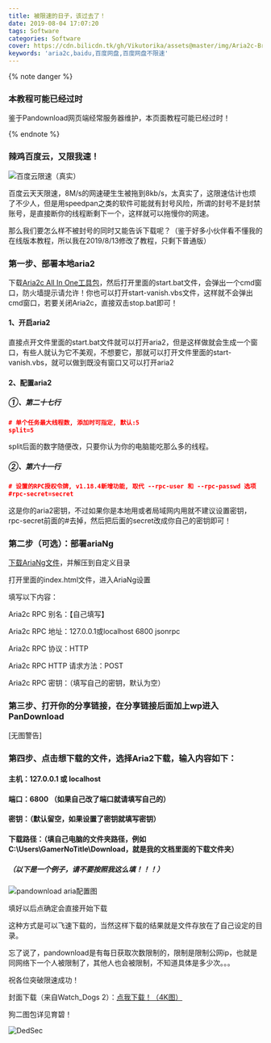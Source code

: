 ```yaml
---
title: 被限速的日子，该过去了！
date: 2019-08-04 17:07:20
tags: Software
categories: Software
cover: https://cdn.bilicdn.tk/gh/Vikutorika/assets@master/img/Aria2c-Break-BaiduNetDisk/Cover.jpg
keywords: 'aria2c,baidu,百度网盘,百度网盘不限速'
---
```


{% note danger %}

### 本教程可能已经过时

鉴于Pandownload网页端经常服务器维护，本页面教程可能已经过时！

{% endnote %}

### 辣鸡百度云，又限我速！

![百度云限速（真实）](https://cdn.bilicdn.tk/gh/Vikutorika/assets@master/img/Aria2c-Break-BaiduNetDisk/limited-speeds.png)

百度云天天限速，8M/s的网速硬生生被拖到8kb/s，太真实了，这限速估计也烦了不少人，但是用speedpan之类的软件可能就有封号风险，所谓的封号不是封禁账号，是直接断你的线程断剩下一个，这样就可以拖慢你的网速。



那么我们要怎么样不被封号的同时又能告诉下载呢？（鉴于好多小伙伴看不懂我的在线版本教程，所以我在2019/8/13修改了教程，只剩下普通版）



### 第一步、部署本地aria2

下载[Aria2c All In One工具包](https://github.com/GamerNoTitle/Aria2c-Break-BaiduNetDisk/raw/master/Aria2c%20All%20In%20One.zip)，然后打开里面的start.bat文件，会弹出一个cmd窗口，防火墙提示请允许！你也可以打开start-vanish.vbs文件，这样就不会弹出cmd窗口，若要关闭Aria2c，直接双击stop.bat即可！

#### 1、开启aria2

直接点开文件里面的start.bat文件就可以打开aria2，但是这样做就会生成一个窗口，有些人就认为它不美观，不想要它，那就可以打开文件里面的start-vanish.vbs，就可以做到既没有窗口又可以打开aria2

#### 2、配置aria2

##### ①、第二十七行

```json
# 单个任务最大线程数, 添加时可指定, 默认:5
split=5
```

split后面的数字随便改，只要你认为你的电脑能吃那么多的线程。

##### ②、第六十一行

```json
# 设置的RPC授权令牌, v1.18.4新增功能, 取代 --rpc-user 和 --rpc-passwd 选项
#rpc-secret=secret
```

这是你的aria2密钥，不过如果你是本地用或者局域网内用就不建议设置密钥，rpc-secret前面的#去掉，然后把后面的secret改成你自己的密钥即可！

### 第二步（可选）：部署ariaNg

[下载AriaNg文件](https://github.com/GamerNoTitle/Aria2c-Break-BaiduNetDisk/raw/master/AriaNg.zip)，并解压到自定义目录

打开里面的index.html文件，进入AriaNg设置

填写以下内容：

Aria2c RPC 别名：【自己填写】

Aria2c RPC 地址：127.0.0.1或localhost 6800 jsonrpc

Aria2c RPC 协议：HTTP

Aria2c RPC HTTP 请求方法：POST

Aria2c RPC 密钥：（填写自己的密钥，默认为空）



### 第三步、打开你的分享链接，在分享链接后面加上wp进入PanDownload

[无图警告]

### 第四步、点击想下载的文件，选择Aria2下载，输入内容如下：

#### 主机：127.0.0.1 或 localhost

#### 端口：6800 （如果自己改了端口就请填写自己的）

#### 密钥：（默认留空，如果设置了密钥就填写密钥）

#### 下载路径：（填自己电脑的文件夹路径，例如C:\Users\GamerNoTitle\Download，就是我的文档里面的下载文件夹）

##### （以下是一个例子，请不要按照我这么填！！！）

![pandownload aria配置图](https://github.com/GamerNoTitle/Aria2c-Break-BaiduNetDisk/blob/master/img/pandownload.png?raw=true)

填好以后点确定会直接开始下载

这种方式是可以飞速下载的，当然这样下载的结果就是文件存放在了自己设定的目录。



忘了说了，pandownload是有每日获取次数限制的，限制是限制公网ip，也就是同网络下一个人被限制了，其他人也会被限制，不知道具体是多少次。。。



祝各位突破限速成功！



封面下载（来自Watch_Dogs 2）：[点我下载！（4K图）](https://cdn.bilicdn.tk/gh/Vikutorika/assets@master/img/Aria2c-Break-BaiduNetDisk/Cover.jpg)

狗二图包详见育碧！

![DedSec](https://cdn.bilicdn.tk/gh/Vikutorika/assets@master/img/Aria2c-Break-BaiduNetDisk/Cover.jpg)